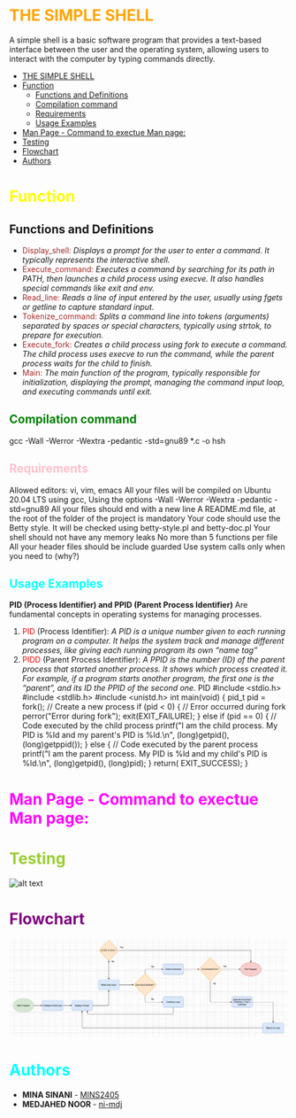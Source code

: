 
# <span style="color:orange;"> THE SIMPLE SHELL</span>
A simple shell is a basic software program that provides a text-based interface between the user and the operating system, allowing users to interact with the computer by typing commands directly.

- [ THE SIMPLE SHELL](#-the-simple-shell)
- [ Function](#-function)
  - [Functions and Definitions](#functions-and-definitions)
  - [Compilation command](#compilation-command)
  - [Requirements](#requirements)
  - [Usage Examples](#usage-examples)
- [Man Page - Command to exectue Man page:](#man-page---command-to-exectue-man-page)
- [Testing ](#testing-)
- [Flowchart](#flowchart)
- [Authors](#authors)
# <span style="color:yellow;"> Function</span>
## Functions and Definitions
  - <span style="color:brown;"> Display_shell:</span> *Displays a prompt for the user to enter a command. It typically represents the interactive shell.*
 - <span style="color:brown;"> Execute_command:</span> *Executes a command by searching for its path in PATH, then launches a child process using execve. It also handles special commands like exit and env.*
- <span style="color:brown;"> Read_line:</span> *Reads a line of input entered by the user, usually using fgets or getline to capture standard input.*
- <span style="color:brown;"> Tokenize_command:</span> *Splits a command line into tokens (arguments) separated by spaces or special characters, typically using strtok, to prepare for execution.*
 - <span style="color:brown;"> Execute_fork:</span> *Creates a child process using fork to execute a command. The child process uses execve to run the command, while the parent process waits for the child to finish.*
- <span style="color:brown;"> Main:</span> *The main function of the program, typically responsible for initialization, displaying the prompt, managing the command input loop, and executing commands until exit.*
## <span style="color:green;">Compilation command</span>
gcc -Wall -Werror -Wextra -pedantic -std=gnu89 *.c -o hsh
## <span style="color:pink;">Requirements</span>
Allowed editors: vi, vim, emacs
All your files will be compiled on Ubuntu 20.04 LTS using gcc, 
Using the options -Wall -Werror -Wextra -pedantic -std=gnu89
All your files should end with a new line
A README.md file, at the root of the folder of the project is mandatory
Your code should use the Betty style. It will be checked using betty-style.pl and betty-doc.pl
Your shell should not have any memory leaks
No more than 5 functions per file
All your header files should be include guarded
Use system calls only when you need to (why?)

## <span style="color:cyan;">Usage Examples</span>
**PID (Process Identifier) and PPID (Parent Process Identifier)**
Are fundamental concepts in operating systems for managing processes.
1. <span style="color:red;">PID</span> (Process Identifier): _A PID is a unique number given to each running program on a
computer. It helps the system track and manage different processes, like giving each running program its own “name tag”_
2. <span style="color:red;">PIDD</span> (Parent Process Identifier): _A PPID is the number (ID) of the parent process that started another process. It shows which process created it. For example, if a program starts another program, the first one is the “parent”, and its ID the PPID of the second one._
PID
#include <stdio.h>
#include <stdlib.h>
#include <unistd.h>
int main(void)
{
pid_t pid = fork(); // Create a new process
if (pid < 0)
{
// Error occurred during fork
perror("Error during fork");
exit(EXIT_FAILURE);
}
else if (pid == 0)
{
// Code executed by the child process
printf("I am the child process. My PID is %ld and my parent's PID is %ld.\n", (long)getpid(),
(long)getppid());
} else
 {
// Code executed by the parent process
printf("I am the parent process. My PID is %ld and my child's PID is %ld.\n", (long)getpid(),
(long)pid);
}
return( EXIT_SUCCESS);
}
# <span style="color:magenta;">Man Page - Command to exectue Man page:</span>

# <span style="color:yellowgreen;">Testing </span>
![alt text](<Capture d’écran 2025-01-10 à 00.51.15.png>)

# <span style="color:purple;">Flowchart</span>
![alt text](<Image PNG.png>)

# <span style="color:aqua;">Authors</span>
- **MINA SINANI** - [MINS2405](https://github.com/MINS2405)
- **MEDJAHED NOOR** - [ni-mdj](https://github.com/ni-mdj/holbertonschool-simple_shell)